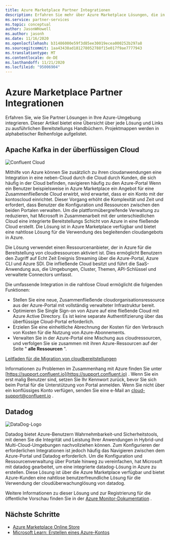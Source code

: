 ```yaml
---
title: Azure Marketplace Partner Integrationen
description: Erfahren Sie mehr über Azure Marketplace Lösungen, die in Ihre Azure-Umgebung integriert sind, und erhalten Sie Links zu Bereitstellungs Handbüchern von Microsoft-Partnern
ms.service: partner-services
ms.topic: conceptual
author: JasonWHowell
ms.author: jasonh
ms.date: 11/16/2020
ms.openlocfilehash: b31486000e59f3d85ee30019ecea000252b297a8
ms.sourcegitcommit: 1aa43438ad181278052788f15e017f9ae7777943
ms.translationtype: MT
ms.contentlocale: de-DE
ms.lasthandoff: 11/21/2020
ms.locfileid: "95006904"
---
```

# <a name="azure-marketplace-partner-integrations"></a>Azure Marketplace Partner Integrationen

Erfahren Sie, wie Sie Partner Lösungen in Ihre Azure-Umgebung integrieren. Dieser Artikel bietet eine Übersicht über jede Lösung und Links zu ausführlichen Bereitstellungs Handbüchern. Projektmappen werden in alphabetischer Reihenfolge aufgelistet. 

## <a name="apache-kafka-on-confluent-cloud"></a>Apache Kafka in der überflüssigen Cloud

![Confluent Cloud](./media/partners/confluent-cloud.png)

Mithilfe von Azure können Sie zusätzlich zu ihren cloudanwendungen eine Integration in eine neben-Cloud durch die Cloud durch Kunden, die sich häufig in der Cloud befinden, navigieren häufig zu den Azure-Portal Wenn ein Benutzer beispielsweise in Azure Marketplace ein Angebot für eine Zusammenfließende Cloud erwirbt, wird erwartet, dass er ein Konto mit der kontoscloud einrichtet. Dieser Vorgang erhöht die Komplexität und Zeit und erfordert, dass Benutzer die Konfiguration und Ressourcen zwischen den beiden Portalen verwalten. Um die plattformübergreifende Verwaltung zu reduzieren, hat Microsoft in Zusammenarbeit mit der unterschiedlichen Cloud eine integrierte Bereitstellungs Schicht von Azure in eine fließende Cloud erstellt. Die Lösung ist in Azure Marketplace verfügbar und bietet eine nahtlose Lösung für die Verwendung des begleitenden cloudangebots in Azure.

Die Lösung verwendet einen Ressourcenanbieter, der in Azure für die Bereitstellung von cloudressourcen aktiviert ist. Dies ermöglicht Benutzern den Zugriff auf Echt Zeit Ereignis Streaming über die Azure-Portal, Azure CLI und Azure SDI. Die infließende Cloud besitzt und führt die SaaS-Anwendung aus, die Umgebungen, Cluster, Themen, API-Schlüssel und verwaltete Connectors umfasst.

Die umfassende Integration in die nahtlose Cloud ermöglicht die folgenden Funktionen:

- Stellen Sie eine neue, Zusammenfließende cloudorganisationsressource aus der Azure-Portal mit vollständig verwalteter Infrastruktur bereit.
- Optimieren Sie Single Sign-on von Azure auf eine fließende Cloud mit Azure Active Directory. Es ist keine separate Authentifizierung über das überflüssige Cloud-Portal erforderlich.
- Erzielen Sie eine einheitliche Abrechnung der Kosten für den Verbrauch von Kosten für die Nutzung von Azure-Abonnements.
- Verwalten Sie in der Azure-Portal eine Mischung aus cloudressourcen, und verfolgen Sie sie zusammen mit ihren Azure-Ressourcen auf der Seite " **alle Ressourcen** ".

[Leitfaden für die Migration von cloudbereitstellungen](https://docs.confluent.io/current/cloud/marketplace/index.html)

Informationen zu Problemen im Zusammenhang mit Azure finden Sie unter [https://support.confluent.io](https://support.confluent.io) . Wenn Sie ein erst malig Benutzer sind, setzen Sie Ihr Kennwort zurück, bevor Sie sich beim Portal für die Unterstützung von Portal anmelden. Wenn Sie nicht über ein konflüssiges Konto verfügen, senden Sie eine e-Mail an [cloud-support@confluent.io](mailto:cloud-support@confluent.io) .

## <a name="datadog"></a>Datadog

![DataDog-Logo](./media/partners/datadog.png)

Datadog bietet Azure-Benutzern Wahrnehmbarkeit-und Sicherheitstools, mit denen Sie die Integrität und Leistung Ihrer Anwendungen in Hybrid-und Multi-Cloud-Umgebungen nachvollziehen können. Zum Konfigurieren der erforderlichen Integrationen ist jedoch häufig das Navigieren zwischen dem Azure-Portal und Datadog erforderlich. Um die Konfiguration und Ressourcenverwaltung über Portale hinweg zu vereinfachen, hat Microsoft mit datadog gearbeitet, um eine integrierte datadog-Lösung in Azure zu erstellen. Diese Lösung ist über die Azure Marketplace verfügbar und bietet Azure-Kunden eine nahtlose benutzerfreundliche Lösung für die Verwendung der cloudüberwachunglösung von datadog.

Weitere Informationen zu dieser Lösung und zur Registrierung für die öffentliche Vorschau finden Sie in der [Azure Monitor-Dokumentation](/azure/azure-monitor/platform/partners#datadog) .

## <a name="next-steps"></a>Nächste Schritte

- [Azure Marketplace Online Store](https://azure.microsoft.com/marketplace/)
- [Microsoft Learn: Erstellen eines Azure-Kontos](/learn/modules/create-an-azure-account/)
